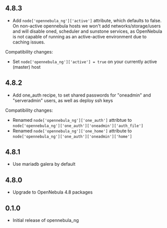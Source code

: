 4.8.3
-----

- Add `node['opennebula_ng']['active']` attribute, which defaults to false. On non-active opennebula
  hosts we won't add networks/storage/users and will disable oned, scheduler and sunstone services,
  as OpenNebula is not capable of running as an active-active environment due to caching issues.

Compatibility changes:
- Set `node['opennebula_ng']['active'] = true` on your currently active (master) host

4.8.2
-----

- Add one\_auth recipe, to set shared passwords for "oneadmin" and "serveradmin" users, as well as
  deploy ssh keys

Compatibility changes:
- Renamed `node['opennebula_ng']['one_auth']` attribtue to `node['opennebula_ng']['one_auth']['oneadmin']['auth_file']`
- Renamed `node['opennebula_ng']['one_home']` attribute to `node['opennebula_ng']['one_auth']['oneadmin']['home']`

4.8.1
-----

- Use mariadb galera by default

4.8.0
-----

- Upgrade to OpenNebula 4.8 packages

0.1.0
-----

- Initial release of opennebula\_ng
